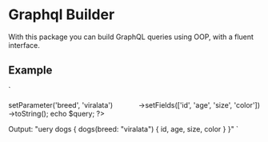 # Graphql Builder

With this package you can build GraphQL queries using OOP, with a fluent interface.

## Example

`
<?php 

$query = GraphQLBuilder\Query::create('dogs')
            ->setParameter('breed', 'viralata')
            ->setFields(['id', 'age', 'size', 'color'])
            ->toString();
echo $query;
?>

Output: "uery dogs { dogs(breed: "viralata") { id, age, size, color } }"
`
